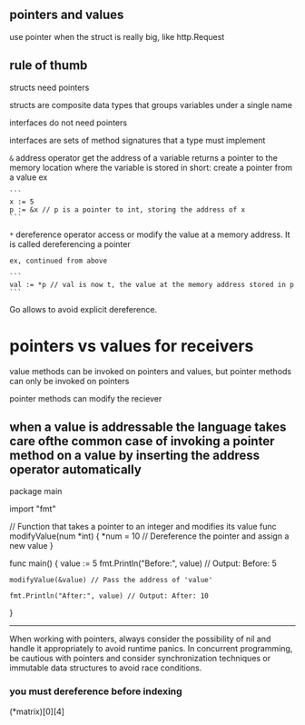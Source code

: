 ## pointers and values
use pointer when the struct is really big, like http.Request

## rule of thumb
structs need pointers

structs are composite data types that groups variables under a single name

interfaces do not need pointers

interfaces are sets of method signatures that a type must implement



`&` address operator
    get the address of a variable
    returns a pointer to the memory location where the variable is stored
    in short: create a pointer from a value
    ex

    ```
    x := 5
    p := &x // p is a pointer to int, storing the address of x
    ```



`*` dereference operator
    access or modify the value at a memory address.
    It is called dereferencing a pointer

    ex, continued from above

    ```
    val := *p // val is now t, the value at the memory address stored in p
    ```

Go allows to avoid explicit dereference.


# pointers vs values for receivers

value methods can be invoked on pointers and values, but pointer methods can only be invoked on pointers

pointer methods can modify the reciever

when a value is addressable the language takes care ofthe common case of invoking a pointer method on a value by inserting the address operator automatically
----------------------------------------------
package main

import "fmt"

// Function that takes a pointer to an integer and modifies its value
func modifyValue(num *int) {
    *num = 10 // Dereference the pointer and assign a new value
}

func main() {
    value := 5
    fmt.Println("Before:", value) // Output: Before: 5

    modifyValue(&value) // Pass the address of 'value'

    fmt.Println("After:", value) // Output: After: 10
}

------------------------------------------------
When working with pointers, always consider the possibility of nil and handle it appropriately to avoid runtime panics.
In concurrent programming, be cautious with pointers and consider synchronization techniques or immutable data structures to avoid race conditions.

### you must dereference before indexing
(*matrix)[0][4]